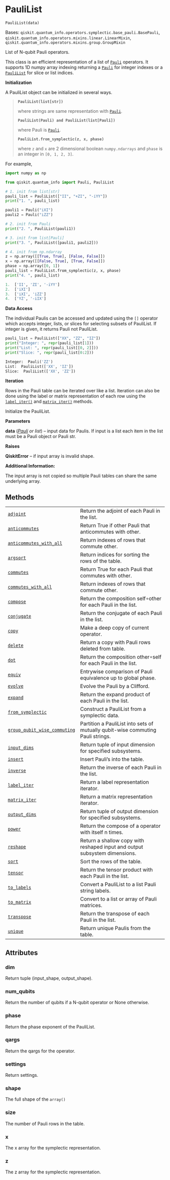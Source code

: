 # PauliList

<span id="undefined" />

`PauliList(data)`

Bases: `qiskit.quantum_info.operators.symplectic.base_pauli.BasePauli`, `qiskit.quantum_info.operators.mixins.linear.LinearMixin`, `qiskit.quantum_info.operators.mixins.group.GroupMixin`

List of N-qubit Pauli operators.

This class is an efficient representation of a list of [`Pauli`](qiskit.quantum_info.Pauli#qiskit.quantum_info.Pauli "qiskit.quantum_info.Pauli") operators. It supports 1D numpy array indexing returning a [`Pauli`](qiskit.quantum_info.Pauli#qiskit.quantum_info.Pauli "qiskit.quantum_info.Pauli") for integer indexes or a [`PauliList`](#qiskit.quantum_info.PauliList "qiskit.quantum_info.PauliList") for slice or list indices.

**Initialization**

A PauliList object can be initialized in several ways.

> **`PauliList(list[str])`**
>
> where strings are same representation with [`Pauli`](qiskit.quantum_info.Pauli#qiskit.quantum_info.Pauli "qiskit.quantum_info.Pauli").
>
> **`PauliList(Pauli) and PauliList(list[Pauli])`**
>
> where Pauli is [`Pauli`](qiskit.quantum_info.Pauli#qiskit.quantum_info.Pauli "qiskit.quantum_info.Pauli").
>
> **`PauliList.from_symplectic(z, x, phase)`**
>
> where `z` and `x` are 2 dimensional boolean `numpy.ndarrays` and `phase` is an integer in `[0, 1, 2, 3]`.

For example,

```python
import numpy as np

from qiskit.quantum_info import Pauli, PauliList

# 1. init from list[str]
pauli_list = PauliList(["II", "+ZI", "-iYY"])
print("1. ", pauli_list)

pauli1 = Pauli("iXI")
pauli2 = Pauli("iZZ")

# 2. init from Pauli
print("2. ", PauliList(pauli1))

# 3. init from list[Pauli]
print("3. ", PauliList([pauli1, pauli2]))

# 4. init from np.ndarray
z = np.array([[True, True], [False, False]])
x = np.array([[False, True], [True, False]])
phase = np.array([0, 1])
pauli_list = PauliList.from_symplectic(z, x, phase)
print("4. ", pauli_list)
```

```python
1.  ['II', 'ZI', '-iYY']
2.  ['iXI']
3.  ['iXI', 'iZZ']
4.  ['YZ', '-iIX']
```

**Data Access**

The individual Paulis can be accessed and updated using the `[]` operator which accepts integer, lists, or slices for selecting subsets of PauliList. If integer is given, it returns Pauli not PauliList.

```python
pauli_list = PauliList(["XX", "ZZ", "IZ"])
print("Integer: ", repr(pauli_list[1]))
print("List: ", repr(pauli_list[[0, 2]]))
print("Slice: ", repr(pauli_list[0:2]))
```

```python
Integer:  Pauli('ZZ')
List:  PauliList(['XX', 'IZ'])
Slice:  PauliList(['XX', 'ZZ'])
```

**Iteration**

Rows in the Pauli table can be iterated over like a list. Iteration can also be done using the label or matrix representation of each row using the [`label_iter()`](qiskit.quantum_info.PauliList.label_iter#qiskit.quantum_info.PauliList.label_iter "qiskit.quantum_info.PauliList.label_iter") and [`matrix_iter()`](qiskit.quantum_info.PauliList.matrix_iter#qiskit.quantum_info.PauliList.matrix_iter "qiskit.quantum_info.PauliList.matrix_iter") methods.

Initialize the PauliList.

**Parameters**

**data** ([*Pauli*](qiskit.quantum_info.Pauli#qiskit.quantum_info.Pauli "qiskit.quantum_info.Pauli") *or list*) – input data for Paulis. If input is a list each item in the list must be a Pauli object or Pauli str.

**Raises**

**QiskitError** – if input array is invalid shape.

**Additional Information:**

The input array is not copied so multiple Pauli tables can share the same underlying array.

## Methods

|                                                                                                                                                                                                              |                                                                                 |
| ------------------------------------------------------------------------------------------------------------------------------------------------------------------------------------------------------------ | ------------------------------------------------------------------------------- |
| [`adjoint`](qiskit.quantum_info.PauliList.adjoint#qiskit.quantum_info.PauliList.adjoint "qiskit.quantum_info.PauliList.adjoint")                                                                             | Return the adjoint of each Pauli in the list.                                   |
| [`anticommutes`](qiskit.quantum_info.PauliList.anticommutes#qiskit.quantum_info.PauliList.anticommutes "qiskit.quantum_info.PauliList.anticommutes")                                                         | Return True if other Pauli that anticommutes with other.                        |
| [`anticommutes_with_all`](qiskit.quantum_info.PauliList.anticommutes_with_all#qiskit.quantum_info.PauliList.anticommutes_with_all "qiskit.quantum_info.PauliList.anticommutes_with_all")                     | Return indexes of rows that commute other.                                      |
| [`argsort`](qiskit.quantum_info.PauliList.argsort#qiskit.quantum_info.PauliList.argsort "qiskit.quantum_info.PauliList.argsort")                                                                             | Return indices for sorting the rows of the table.                               |
| [`commutes`](qiskit.quantum_info.PauliList.commutes#qiskit.quantum_info.PauliList.commutes "qiskit.quantum_info.PauliList.commutes")                                                                         | Return True for each Pauli that commutes with other.                            |
| [`commutes_with_all`](qiskit.quantum_info.PauliList.commutes_with_all#qiskit.quantum_info.PauliList.commutes_with_all "qiskit.quantum_info.PauliList.commutes_with_all")                                     | Return indexes of rows that commute other.                                      |
| [`compose`](qiskit.quantum_info.PauliList.compose#qiskit.quantum_info.PauliList.compose "qiskit.quantum_info.PauliList.compose")                                                                             | Return the composition self∘other for each Pauli in the list.                   |
| [`conjugate`](qiskit.quantum_info.PauliList.conjugate#qiskit.quantum_info.PauliList.conjugate "qiskit.quantum_info.PauliList.conjugate")                                                                     | Return the conjugate of each Pauli in the list.                                 |
| [`copy`](qiskit.quantum_info.PauliList.copy#qiskit.quantum_info.PauliList.copy "qiskit.quantum_info.PauliList.copy")                                                                                         | Make a deep copy of current operator.                                           |
| [`delete`](qiskit.quantum_info.PauliList.delete#qiskit.quantum_info.PauliList.delete "qiskit.quantum_info.PauliList.delete")                                                                                 | Return a copy with Pauli rows deleted from table.                               |
| [`dot`](qiskit.quantum_info.PauliList.dot#qiskit.quantum_info.PauliList.dot "qiskit.quantum_info.PauliList.dot")                                                                                             | Return the composition other∘self for each Pauli in the list.                   |
| [`equiv`](qiskit.quantum_info.PauliList.equiv#qiskit.quantum_info.PauliList.equiv "qiskit.quantum_info.PauliList.equiv")                                                                                     | Entrywise comparison of Pauli equivalence up to global phase.                   |
| [`evolve`](qiskit.quantum_info.PauliList.evolve#qiskit.quantum_info.PauliList.evolve "qiskit.quantum_info.PauliList.evolve")                                                                                 | Evolve the Pauli by a Clifford.                                                 |
| [`expand`](qiskit.quantum_info.PauliList.expand#qiskit.quantum_info.PauliList.expand "qiskit.quantum_info.PauliList.expand")                                                                                 | Return the expand product of each Pauli in the list.                            |
| [`from_symplectic`](qiskit.quantum_info.PauliList.from_symplectic#qiskit.quantum_info.PauliList.from_symplectic "qiskit.quantum_info.PauliList.from_symplectic")                                             | Construct a PauliList from a symplectic data.                                   |
| [`group_qubit_wise_commuting`](qiskit.quantum_info.PauliList.group_qubit_wise_commuting#qiskit.quantum_info.PauliList.group_qubit_wise_commuting "qiskit.quantum_info.PauliList.group_qubit_wise_commuting") | Partition a PauliList into sets of mutually qubit-wise commuting Pauli strings. |
| [`input_dims`](qiskit.quantum_info.PauliList.input_dims#qiskit.quantum_info.PauliList.input_dims "qiskit.quantum_info.PauliList.input_dims")                                                                 | Return tuple of input dimension for specified subsystems.                       |
| [`insert`](qiskit.quantum_info.PauliList.insert#qiskit.quantum_info.PauliList.insert "qiskit.quantum_info.PauliList.insert")                                                                                 | Insert Pauli’s into the table.                                                  |
| [`inverse`](qiskit.quantum_info.PauliList.inverse#qiskit.quantum_info.PauliList.inverse "qiskit.quantum_info.PauliList.inverse")                                                                             | Return the inverse of each Pauli in the list.                                   |
| [`label_iter`](qiskit.quantum_info.PauliList.label_iter#qiskit.quantum_info.PauliList.label_iter "qiskit.quantum_info.PauliList.label_iter")                                                                 | Return a label representation iterator.                                         |
| [`matrix_iter`](qiskit.quantum_info.PauliList.matrix_iter#qiskit.quantum_info.PauliList.matrix_iter "qiskit.quantum_info.PauliList.matrix_iter")                                                             | Return a matrix representation iterator.                                        |
| [`output_dims`](qiskit.quantum_info.PauliList.output_dims#qiskit.quantum_info.PauliList.output_dims "qiskit.quantum_info.PauliList.output_dims")                                                             | Return tuple of output dimension for specified subsystems.                      |
| [`power`](qiskit.quantum_info.PauliList.power#qiskit.quantum_info.PauliList.power "qiskit.quantum_info.PauliList.power")                                                                                     | Return the compose of a operator with itself n times.                           |
| [`reshape`](qiskit.quantum_info.PauliList.reshape#qiskit.quantum_info.PauliList.reshape "qiskit.quantum_info.PauliList.reshape")                                                                             | Return a shallow copy with reshaped input and output subsystem dimensions.      |
| [`sort`](qiskit.quantum_info.PauliList.sort#qiskit.quantum_info.PauliList.sort "qiskit.quantum_info.PauliList.sort")                                                                                         | Sort the rows of the table.                                                     |
| [`tensor`](qiskit.quantum_info.PauliList.tensor#qiskit.quantum_info.PauliList.tensor "qiskit.quantum_info.PauliList.tensor")                                                                                 | Return the tensor product with each Pauli in the list.                          |
| [`to_labels`](qiskit.quantum_info.PauliList.to_labels#qiskit.quantum_info.PauliList.to_labels "qiskit.quantum_info.PauliList.to_labels")                                                                     | Convert a PauliList to a list Pauli string labels.                              |
| [`to_matrix`](qiskit.quantum_info.PauliList.to_matrix#qiskit.quantum_info.PauliList.to_matrix "qiskit.quantum_info.PauliList.to_matrix")                                                                     | Convert to a list or array of Pauli matrices.                                   |
| [`transpose`](qiskit.quantum_info.PauliList.transpose#qiskit.quantum_info.PauliList.transpose "qiskit.quantum_info.PauliList.transpose")                                                                     | Return the transpose of each Pauli in the list.                                 |
| [`unique`](qiskit.quantum_info.PauliList.unique#qiskit.quantum_info.PauliList.unique "qiskit.quantum_info.PauliList.unique")                                                                                 | Return unique Paulis from the table.                                            |

## Attributes

<span id="undefined" />

### dim

Return tuple (input\_shape, output\_shape).

<span id="undefined" />

### num\_qubits

Return the number of qubits if a N-qubit operator or None otherwise.

<span id="undefined" />

### phase

Return the phase exponent of the PauliList.

<span id="undefined" />

### qargs

Return the qargs for the operator.

<span id="undefined" />

### settings

Return settings.

<span id="undefined" />

### shape

The full shape of the `array()`

<span id="undefined" />

### size

The number of Pauli rows in the table.

<span id="undefined" />

### x

The x array for the symplectic representation.

<span id="undefined" />

### z

The z array for the symplectic representation.
